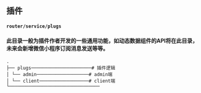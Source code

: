## 插件
#### `router/service/plugs`
#### 此目录一般为插件作者开发的一些通用功能，如动态数据组件的API将在此目录，未来会新增微信小程序订阅消息发送等等。

```
.
├── plugs──────────────────────# 插件逻辑
│ └── admin───────────────────# admin端
│ └── client──────────────────# client端
└─────────────────────────────────
```

